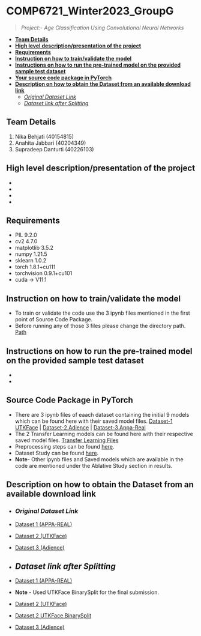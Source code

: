 # **COMP6721_Winter2023_GroupG**
> *Project:- Age Classification Using Convolutional Neural Networks*

- [**Team Details**](#team-details)
- [**High level description/presentation of the project**](#high-level-description-presentation-of-the-project)
- [**Requirements**](#requirements)
- [**Instruction on how to train/validate the model**](#instruction-on-how-to-train-validate-the-model)
- [**Instructions on how to run the pre-trained model on the provided sample test dataset**](#instructions-on-how-to-run-the-pre-trained-model-on-the-provided-sample-test-dataset)
- [**Your source code package in PyTorch**](#source-code-package-in-pytorch)
- [**Description on how to obtain the Dataset from an available download link**](#description-on-how-to-obtain-the-dataset-from-an-available-download-link)
  * [*Original Dataset Link*](#original-dataset-link)
  * [*Dataset link after Splitting*](#dataset-link-after-splitting)






## **Team Details**
1. Nika Behjati (40154815)
2. Anahita Jabbari (40204349)
3. Supradeep Danturti (40226103)

## **High level description/presentation of the project**
- 
-
- 
- 
## **Requirements**
- PIL                 9.2.0
- cv2                 4.7.0
- matplotlib          3.5.2
- numpy               1.21.5
- sklearn             1.0.2
- torch               1.8.1+cu111
- torchvision         0.9.1+cu101
- cuda -> V11.1 
## **Instruction on how to train/validate the model**
- To train or validate the code use the 3 ipynb files mentioned in the first point of Source Code Package.
- Before running any of those 3 files please change the directory path. [Path](./Code/UTKFace/AllUTKFace/AllModelsOnUTKFaceDataset.ipynb#4-L1)
## **Instructions on how to run the pre-trained model on the provided sample test dataset**
- 
- 
## **Source Code Package in PyTorch**
- There are 3 ipynb files of eaach dataset containing the initial 9 models which can be found here with their saved model files. [Dataset-1 UTKFace](./Code/UTKFace/AllUTKFace/) | [Dataset-2 Adience](./Code/Adience/AdienceAllModels/) | [Dataset-3 Appa-Real](./Code/AppaReal/AllModelsAppa-Real/)
- The 2 Transfer Learning models can be found here with their respective saved model files. [Transfer Learning Files](./Code/TransferLearning/)
- Preprocessing steps can be found [here](./Code/Preprocessing/).
- Dataset Study can be found [here](./Code/DatasetStudy.ipynb).
- **Note**- Other ipynb files and Saved models which are available in the code are mentioned under the Ablative Study section in results.
## **Description on how to obtain the Dataset from an available download link**
 - ### *Original Dataset Link*
- [Dataset 1 (APPA-REAL)](https://www.kaggle.com/datasets/abhikjha/appa-real-face-cropped)
- [Dataset 2 (UTKFace)](https://www.kaggle.com/datasets/jangedoo/utkface-new) 
- [Dataset 3 (Adience)](https://www.kaggle.com/datasets/arcarcarc/adience-dataset-preprocessed)

 - ## *Dataset link after Splitting*

- [Dataset 1 (APPA-REAL)](https://drive.google.com/file/d/1RH7qDhMHaoc-geTPYyFOaTCSz55t6ujb/view?usp=sharing)
- **Note** -  Used UTKFace BinarySplit for the final submission.
- [Dataset 2 (UTKFace)](https://drive.google.com/file/d/1xnCpeLVD-DQ0t3-ePJqSBOy6Fh5QMy_v/view?usp=sharing)
- [Dataset 2 UTKFace BinarySplit](https://drive.google.com/file/d/14uKBJwUZgMKRXsVvDAXk8dFjbYpmyPMb/view?usp=share_link)
- [Dataset 3 (Adience)](https://drive.google.com/file/d/1dKqpyg99OyuGnwvJTskDpps1HaUcjs2G/view?usp=sharing)
